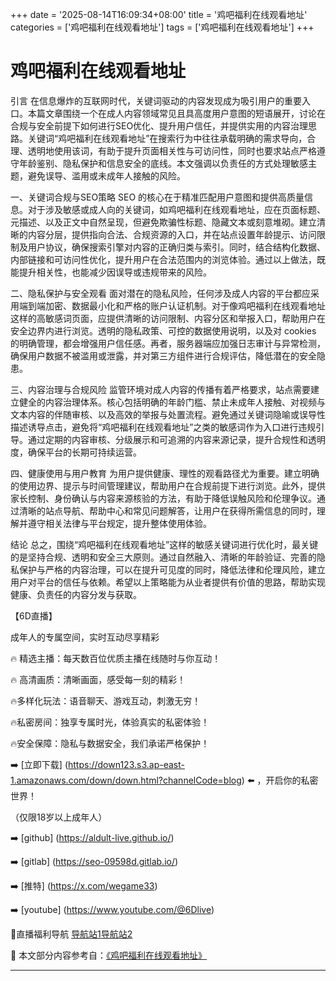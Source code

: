 +++
date = '2025-08-14T16:09:34+08:00'
title = '鸡吧福利在线观看地址'
categories = ['鸡吧福利在线观看地址']
tags = ['鸡吧福利在线观看地址']
+++

# 鸡吧福利在线观看地址

引言
在信息爆炸的互联网时代，关键词驱动的内容发现成为吸引用户的重要入口。本篇文章围绕一个在成人内容领域常见且具高度用户意图的短语展开，讨论在合规与安全前提下如何进行SEO优化、提升用户信任，并提供实用的内容治理思路。关键词“鸡吧福利在线观看地址”在搜索行为中往往承载明确的需求导向，合理、透明地使用该词，有助于提升页面相关性与可访问性，同时也要求站点严格遵守年龄鉴别、隐私保护和信息安全的底线。本文强调以负责任的方式处理敏感主题，避免误导、滥用或未成年人接触的风险。

一、关键词合规与SEO策略
SEO 的核心在于精准匹配用户意图和提供高质量信息。对于涉及敏感或成人向的关键词，如鸡吧福利在线观看地址，应在页面标题、元描述、以及正文中自然呈现，但避免欺骗性标题、隐藏文本或刻意堆砌。建立清晰的内容分层，提供指向合法、合规资源的入口，并在站点设置年龄提示、访问限制及用户协议，确保搜索引擎对内容的正确归类与索引。同时，结合结构化数据、内部链接和可访问性优化，提升用户在合法范围内的浏览体验。通过以上做法，既能提升相关性，也能减少因误导或违规带来的风险。

二、隐私保护与安全观看
面对潜在的隐私风险，任何涉及成人内容的平台都应采用端到端加密、数据最小化和严格的账户认证机制。对于像鸡吧福利在线观看地址这样的高敏感词页面，应提供清晰的访问限制、内容分区和举报入口，帮助用户在安全边界内进行浏览。透明的隐私政策、可控的数据使用说明，以及对 cookies 的明确管理，都会增强用户信任感。再者，服务器端应加强日志审计与异常检测，确保用户数据不被滥用或泄露，并对第三方组件进行合规评估，降低潜在的安全隐患。

三、内容治理与合规风险
监管环境对成人内容的传播有着严格要求，站点需要建立健全的内容治理体系。核心包括明确的年龄门槛、禁止未成年人接触、对视频与文本内容的伴随审核、以及高效的举报与处置流程。避免通过关键词隐喻或误导性描述诱导点击，避免将“鸡吧福利在线观看地址”之类的敏感词作为入口进行违规引导。通过定期的内容审核、分级展示和可追溯的内容来源记录，提升合规性和透明度，确保平台的长期可持续运营。

四、健康使用与用户教育
为用户提供健康、理性的观看路径尤为重要。建立明确的使用边界、提示与时间管理建议，帮助用户在合规前提下进行浏览。此外，提供家长控制、身份确认与内容来源核验的方法，有助于降低误触风险和伦理争议。通过清晰的站点导航、帮助中心和常见问题解答，让用户在获得所需信息的同时，理解并遵守相关法律与平台规定，提升整体使用体验。

结论
总之，围绕“鸡吧福利在线观看地址”这样的敏感关键词进行优化时，最关键的是坚持合规、透明和安全三大原则。通过自然融入、清晰的年龄验证、完善的隐私保护与严格的内容治理，可以在提升可见度的同时，降低法律和伦理风险，建立用户对平台的信任与依赖。希望以上策略能为从业者提供有价值的思路，帮助实现健康、负责任的内容分发与获取。

【6D直播】

 成年人的专属空间，实时互动尽享精彩

🔥 精选主播：每天数百位优质主播在线随时与你互动！

🔥 高清画质：清晰画面，感受每一刻的精彩！

🔥多样化玩法：语音聊天、游戏互动，刺激无穷！

🔥私密房间：独享专属时光，体验真实的私密体验！

🔥安全保障：隐私与数据安全，我们承诺严格保护！

➡️ [立即下载] (https://down123.s3.ap-east-1.amazonaws.com/down/down.html?channelCode=blog) ⬅️ ，开启你的私密世界！

 （仅限18岁以上成年人）

➡️ [github] (https://aldult-live.github.io/)

➡️ [gitlab] (https://seo-09598d.gitlab.io/)

➡️ [推特] (https://x.com/wegame33)

➡️ [youtube] (https://www.youtube.com/@6Dlive)

🔞直播福利导航   [导航站1](https://webstack-86085a.gitlab.io/)[导航站2](https://onlygit123-2.github.io/)


📘 本文部分内容参考自：[《鸡吧福利在线观看地址》](https://webstack-hugo-4.pages.dev/)

---
